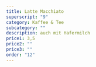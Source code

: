 ```yaml
---
title: Latte Macchiato
superscript: "9"
category: Kaffee & Tee
subcategory: ""
description: auch mit Hafermilch
price1: 3,5
price2: ""
price3: ""
order: "12"
---
```

